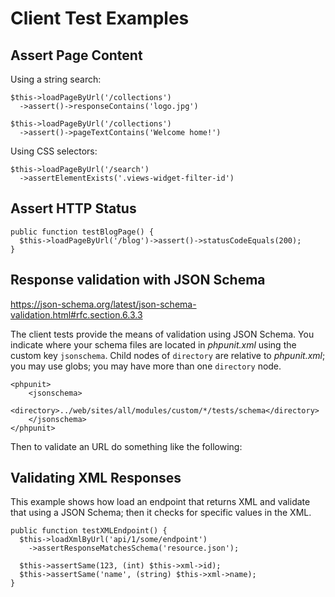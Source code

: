 # Client Test Examples

## Assert Page Content

Using a string search:

    $this->loadPageByUrl('/collections')
      ->assert()->responseContains('logo.jpg')

    $this->loadPageByUrl('/collections')
      ->assert()->pageTextContains('Welcome home!')

Using CSS selectors:
      
    $this->loadPageByUrl('/search')
      ->assertElementExists('.views-widget-filter-id')

## Assert HTTP Status

    public function testBlogPage() {
      $this->loadPageByUrl('/blog')->assert()->statusCodeEquals(200);
    }
    
## Response validation with JSON Schema

<https://json-schema.org/latest/json-schema-validation.html#rfc.section.6.3.3>

The client tests provide the means of validation using JSON Schema.  You indicate where your schema files are located in _phpunit.xml_ using the custom key `jsonschema`.  Child nodes of `directory` are relative to _phpunit.xml_; you may use globs; you may have more than one `directory` node. 

    <phpunit>
        <jsonschema>
            <directory>../web/sites/all/modules/custom/*/tests/schema</directory>
        </jsonschema>
    </phpunit>

Then to validate an URL do something like the following:

## Validating XML Responses

This example shows how load an endpoint that returns XML and validate that using a JSON Schema; then it checks for specific values in the XML.

    public function testXMLEndpoint() {
      $this->loadXmlByUrl('api/1/some/endpoint')
        ->assertResponseMatchesSchema('resource.json');
  
      $this->assertSame(123, (int) $this->xml->id);
      $this->assertSame('name', (string) $this->xml->name);
    }  

